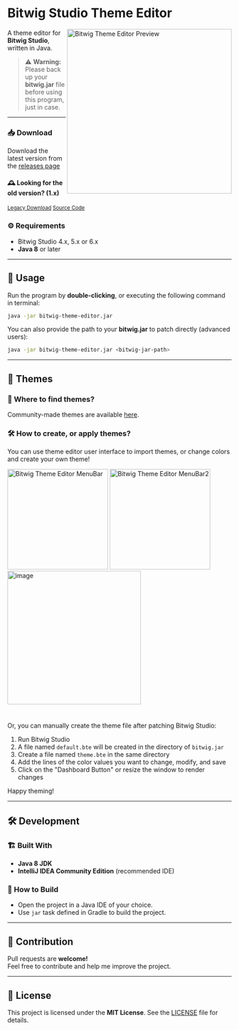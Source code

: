 # Bitwig Studio Theme Editor

<img align="right" width="370" alt="Bitwig Theme Editor Preview" src="https://github.com/user-attachments/assets/8b147fd9-be26-435d-a2d9-f3d7ebcb48ff" />

A theme editor for **Bitwig Studio**, written in Java.

> ⚠ **Warning:** Please back up your **bitwig.jar** file before using this program, just in case.

---

### 📥 Download

Download the latest version from the [releases page](https://github.com/Berikai/bitwig-theme-editor/releases/2.0.0-dev2)

#### 🕰️ Looking for the old version? (1.x)
<sup>[Legacy Download](https://github.com/Berikai/bitwig-theme-editor/releases/tag/1.4.3)   [Source Code](https://github.com/Berikai/bitwig-theme-editor/tree/1.4.3-stable)</sup>

### ⚙️ Requirements

- Bitwig Studio 4.x, 5.x or 6.x
- **Java 8** or later

---

## 🚀 Usage

Run the program by **double-clicking**, or executing the following command in terminal:

```bash
java -jar bitwig-theme-editor.jar
```

You can also provide the path to your **bitwig.jar** to patch directly (advanced users):

```bash
java -jar bitwig-theme-editor.jar <bitwig-jar-path>
```

---

## 🎨 Themes

### 📍 Where to find themes?
Community-made themes are available [here](https://github.com/Berikai/awesome-bitwig-themes).

### 🛠 How to create, or apply themes?
You can use theme editor user interface to import themes, or change colors and create your own theme!

<img width="226" alt="Bitwig Theme Editor MenuBar" src="https://github.com/user-attachments/assets/6924190d-7d87-4692-899d-33e060a1186a" />

<img width="226" alt="Bitwig Theme Editor MenuBar2" src="https://github.com/user-attachments/assets/defa60b8-e221-427e-88e7-e516dd7d265a" />

<img width="300" alt="image" src="https://github.com/user-attachments/assets/79390de0-2a25-463a-ac56-fd89d89aef0f" />

#

Or, you can manually create the theme file after patching Bitwig Studio:

1. Run Bitwig Studio
2. A file named `default.bte` will be created in the directory of `bitwig.jar`
3. Create a file named `theme.bte` in the same directory
4. Add the lines of the color values you want to change, modify, and save
5. Click on the "Dashboard Button" or resize the window to render changes

Happy theming!

---

## 🛠 Development

### 🏗 Built With
- **Java 8 JDK**
- **IntelliJ IDEA Community Edition** (recommended IDE)

### 🔹 How to Build

- Open the project in a Java IDE of your choice.
- Use `jar` task defined in Gradle to build the project.

---

## 🤝 Contribution

Pull requests are **welcome!**  
Feel free to contribute and help me improve the project.

---

## 📜 License

This project is licensed under the **MIT License**. See the [LICENSE](LICENSE) file for details.
